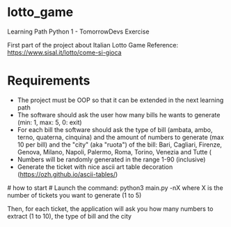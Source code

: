 # lotto_game
Learning Path Python 1 - TomorrowDevs Exercise

First part of the project about Italian Lotto Game
Reference: https://www.sisal.it/lotto/come-si-gioca

# Requirements #
- The project must be OOP so that it can be extended in the next learning path
- The software should ask the user how many bills he wants to generate (min: 1, max: 5, 0: exit)
- For each bill the software should ask the type of bill (ambata, ambo, terno, quaterna, cinquina) and the amount of numbers to generate (max 10 per bill)
and the "city" (aka "ruota") of the bill: Bari, Cagliari, Firenze, Genova, Milano, Napoli, Palermo, Roma, Torino, Venezia and Tutte (
- Numbers will be randomly generated in the range 1-90 (inclusive)
- Generate the ticket with nice ascii art table decoration (https://ozh.github.io/ascii-tables/)

# how to start #
Launch the command:
python3 main.py -nX 
where X is the number of tickets you want to generate (1 to 5)

Then, for each ticket, the application will ask you how many numbers to extract (1 to 10), the type of bill and the city
